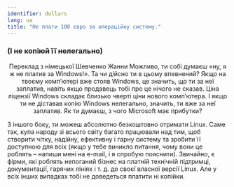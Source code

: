 ```yaml
---
identifier: dollars
lang: ua
title: "Не плати 100 євро за операційну систему."
---
```


<h3>(І не копіюй її нелегально)</h3>
<p align="center">Переклад з німецької Шевченко Жанни
Можливо, ти собі думаєш «ну, я ж не платив за Windows!». Та чи дійсно ти в цьому впевнений? Якщо на твоєму комп’ютері вже стояв Windows, це значить, що ти за неї заплатив, навіть якщо продавець тобі про це нічого не сказав. Ціна ліцензії Windows складає близько чверті ціни нового комп’ютера. І якщо ти не діставав копію Windows нелегально, значить, ти вже за неї заплатив. Як ти думаєш, з чого Microsoft має прибутки?

З іншого боку, ти можеш абсолютно безкоштовно отримати Linux. Саме так, купа народу зі всього світу багато працювали над тим, щоб створити чітку, надійну, ефективну і гарну систему та зробити її доступною для всіх (якщо у тебе виникло питання, чому вони це роблять – напиши мені на e-mail, і я спробую пояснити). Звичайно, є фірми, які роблять непоганий бізнес на платній технічній підтримці, документації, гарячих лініях і т. д. до своєї власної версії Linux. Але у всіх інших випадках тобі не доведеться платити ні копійки.




